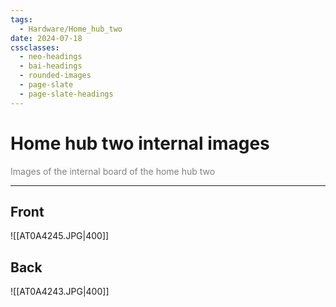 ```yaml
---
tags:
  - Hardware/Home_hub_two
date: 2024-07-18
cssclasses:
  - neo-headings
  - bai-headings
  - rounded-images
  - page-slate
  - page-slate-headings
---
```

# Home hub two internal images
<p class="text-center" style="margin:0;color:gray;">Images of the internal board of the home hub two</p>

***
## Front
![[AT0A4245.JPG|400]]
## Back
![[AT0A4243.JPG|400]]